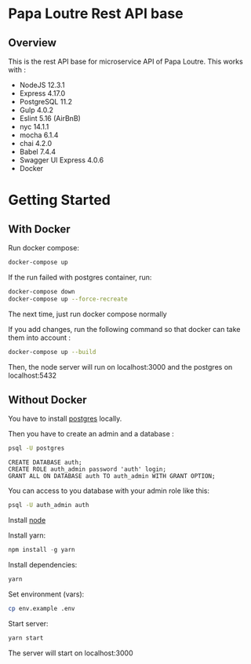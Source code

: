 # Papa Loutre Rest API base
## Overview

This is the rest API base for microservice API of Papa Loutre.
This works with :
  - NodeJS 12.3.1
  - Express 4.17.0
  - PostgreSQL 11.2
  - Gulp 4.0.2
  - Eslint 5.16 (AirBnB)
  - nyc 14.1.1
  - mocha 6.1.4
  - chai 4.2.0
  - Babel 7.4.4
  - Swagger UI Express 4.0.6
  - Docker


# Getting Started
## With Docker

Run docker compose:
```sh
docker-compose up
```

If the run failed with postgres container, run:

```sh
docker-compose down
docker-compose up --force-recreate
```

The next time, just run docker compose normally

If you add changes, run the following command so that docker can take them into account :

```sh
docker-compose up --build
```

Then, the node server will run on localhost:3000 and the postgres on localhost:5432

## Without Docker

You have to install [postgres](https://www.postgresql.org) locally.

Then you have to create an admin and a database :

```sh
psql -U postgres
```

```postgres
CREATE DATABASE auth;
CREATE ROLE auth_admin password 'auth' login;
GRANT ALL ON DATABASE auth TO auth_admin WITH GRANT OPTION;
```

You can access to you database with your admin role like this:

```bash
psql -U auth_admin auth
```

Install [node](https://nodejs.org/en/)


Install yarn:

```js
npm install -g yarn
```

Install dependencies:

```sh
yarn
```

Set environment (vars):

```sh
cp env.example .env
```

Start server:

```sh
yarn start
```

The server will start on localhost:3000